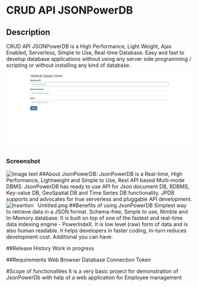 # CRUD API JSONPowerDB
## Description
CRUD API JSONPowerDB is a High Performance, Light Weight, Ajax Enabled, Serverless, Simple to Use, Real-time Database. Easy and fast to develop database applications without using any server side programming / scripting or without installing any kind of database.
![My animated logo](Untitled.png)
### Screenshot
![Image text](/path/to/the/Untitled.png)
##About JsonPowerDB:
JsonPowerDB is a Real-time, High Performance, Lightweight and Simple to Use, Rest API based Multi-mode DBMS. JsonPowerDB has ready to use API for Json document DB, RDBMS, Key-value DB, GeoSpatial DB and Time Series DB functionality. JPDB supports and advocates for true serverless and pluggable API development.
![Insertion]( https://github.com/tutor723/new.git/Untitled.png)&nbsp;&nbsp;
Untitled.png
##Benefits of using JsonPowerDB
Simplest way to retrieve data in a JSON format.
Schema-free, Simple to use, Nimble and In-Memory database.
It is built on top of one of the fastest and real-time data indexing engine - PowerIndeX.
It is low level (raw) form of data and is also human readable.
It helps developers in faster coding, in-turn reduces development cost.
Additional you can have:

##Release History
Work in progress


##Requirements
Web Browser
Database Connection Token

#Scope of functionalities
It is a very basic project for demonstration of JsonPowerDb with help of a web application for Employee management
